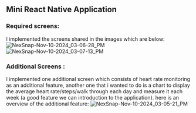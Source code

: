 ## Mini React Native Application
### Required screens:
I implemented the screens shared in the images which are below:
![NexSnap-Nov-10-2024_03-06-28_PM](https://github.com/user-attachments/assets/c2eaf30d-e7c7-48fc-855f-0c17455890a4) ![NexSnap-Nov-10-2024_03-07-13_PM](https://github.com/user-attachments/assets/ca59eee3-9c54-4b9a-bdb4-c7086278b775)

### Additional Screens : 
I implemented one additional screen which consists of heart rate monitoring as an additional feature, another one that i wanted to do is a chart to display the average heart rate/steps/walk through each day and measure it each week (a good feature we can introduction to the application). here is an overview of the additional feature:
![NexSnap-Nov-10-2024_03-05-21_PM](https://github.com/user-attachments/assets/0a325081-f97b-4556-afe0-c6a3366ed4c2)
